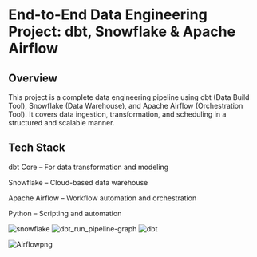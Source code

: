# End-to-End Data Engineering Project: dbt, Snowflake & Apache Airflow
## Overview
This project is a complete data engineering pipeline using dbt (Data Build Tool), Snowflake (Data Warehouse), and Apache Airflow (Orchestration Tool). It covers data ingestion, transformation, and scheduling in a structured and scalable manner.

## Tech Stack


dbt Core – For data transformation and modeling

Snowflake – Cloud-based data warehouse

Apache Airflow – Workflow automation and orchestration

Python – Scripting and automation

![snowflake](https://github.com/user-attachments/assets/c511c962-9600-4803-8d70-180d1c64af90)
![dbt_run_pipeline-graph](https://github.com/user-attachments/assets/7b24a822-647c-40a3-9275-305f65941869)
![dbt](https://github.com/user-attachments/assets/cd8183bc-af7f-4970-97f4-d5ca43f9686c)

![Airflowpng](https://github.com/user-attachments/assets/504f7830-c5bc-4044-bbf4-00074fe8f892)
